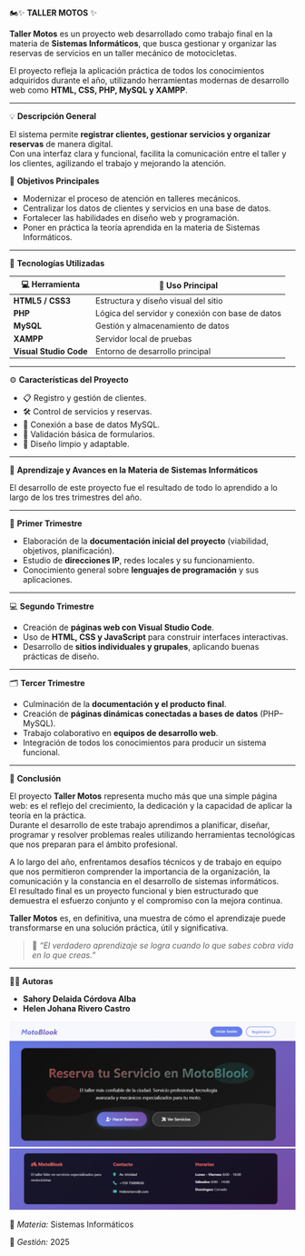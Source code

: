 🏍️✨ **TALLER MOTOS** ✨

**Taller Motos** es un proyecto web desarrollado como trabajo final en la materia de **Sistemas Informáticos**, que busca gestionar y organizar las reservas de servicios en un taller mecánico de motocicletas.  

El proyecto refleja la aplicación práctica de todos los conocimientos adquiridos durante el año, utilizando herramientas modernas de desarrollo web como **HTML, CSS, PHP, MySQL y XAMPP**.

---

 💡 **Descripción General**

El sistema permite **registrar clientes, gestionar servicios y organizar reservas** de manera digital.  
Con una interfaz clara y funcional, facilita la comunicación entre el taller y los clientes, agilizando el trabajo y mejorando la atención.

 🎯 **Objetivos Principales**
- Modernizar el proceso de atención en talleres mecánicos.  
- Centralizar los datos de clientes y servicios en una base de datos.  
- Fortalecer las habilidades en diseño web y programación.  
- Poner en práctica la teoría aprendida en la materia de Sistemas Informáticos.  

---

 🧠 **Tecnologías Utilizadas**

| 💻 Herramienta | 🧩 Uso Principal |
|----------------|------------------|
| **HTML5 / CSS3** | Estructura y diseño visual del sitio |
| **PHP** | Lógica del servidor y conexión con base de datos |
| **MySQL** | Gestión y almacenamiento de datos |
| **XAMPP** | Servidor local de pruebas |
| **Visual Studio Code** | Entorno de desarrollo principal |

---

 ⚙️ **Características del Proyecto**
- 📋 Registro y gestión de clientes.  
- 🛠️ Control de servicios y reservas.  
- 🧾 Conexión a base de datos MySQL.  
- 🔐 Validación básica de formularios.  
- 💎 Diseño limpio y adaptable.  

---

🧭 **Aprendizaje y Avances en la Materia de Sistemas Informáticos**

El desarrollo de este proyecto fue el resultado de todo lo aprendido a lo largo de los tres trimestres del año.

---

🧩 **Primer Trimestre**
- Elaboración de la **documentación inicial del proyecto** (viabilidad, objetivos, planificación).  
- Estudio de **direcciones IP**, redes locales y su funcionamiento.  
- Conocimiento general sobre **lenguajes de programación** y sus aplicaciones.  

---

 💻 **Segundo Trimestre**
- Creación de **páginas web con Visual Studio Code**.  
- Uso de **HTML, CSS y JavaScript** para construir interfaces interactivas.  
- Desarrollo de **sitios individuales y grupales**, aplicando buenas prácticas de diseño.  

---

 🗂️ **Tercer Trimestre**
- Culminación de la **documentación y el producto final**.  
- Creación de **páginas dinámicas conectadas a bases de datos** (PHP–MySQL).  
- Trabajo colaborativo en **equipos de desarrollo web**.  
- Integración de todos los conocimientos para producir un sistema funcional.  

---

 🌟 **Conclusión**

El proyecto **Taller Motos** representa mucho más que una simple página web: es el reflejo del crecimiento, la dedicación y la capacidad de aplicar la teoría en la práctica.  
Durante el desarrollo de este trabajo aprendimos a planificar, diseñar, programar y resolver problemas reales utilizando herramientas tecnológicas que nos preparan para el ámbito profesional.  

A lo largo del año, enfrentamos desafíos técnicos y de trabajo en equipo que nos permitieron comprender la importancia de la organización, la comunicación y la constancia en el desarrollo de sistemas informáticos.  
El resultado final es un proyecto funcional y bien estructurado que demuestra el esfuerzo conjunto y el compromiso con la mejora continua.  

**Taller Motos** es, en definitiva, una muestra de cómo el aprendizaje puede transformarse en una solución práctica, útil y significativa.

> 💬 *“El verdadero aprendizaje se logra cuando lo que sabes cobra vida en lo que creas.”*

---

 👩‍💻 **Autoras**

- **Sahory Delaida Córdova Alba**  
- **Helen Johana Rivero Castro**

![Motoblook](img/motoblook.PNG)
![Moto2](img/moto2.PNG)

📘 *Materia:* Sistemas Informáticos  

📆 *Gestión:* 2025
